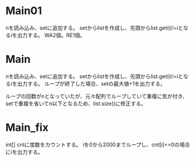 # Main01
nを読み込み、setに追加する。
setからlistを作成し、先頭からlist.get(i)!=iとなるiを出力する。
WA2個。RE1個。

# Main
nを読み込み、setに追加する。
setからlistを作成し、先頭からlist.get(i)!=iとなるiを出力する。
ループが終了した場合、setの最大値+1を出力する。

ループの回数がnとなっていたが、元々配列でループしていて重複に気が付き、
setで重複を省いてn以下となるため、list.size()に修正する。

# Main\_fix
int\[\] cntに度数をカウントする。
iを0から2000までループし、cnt\[i\]==0の場合にiを出力する。

